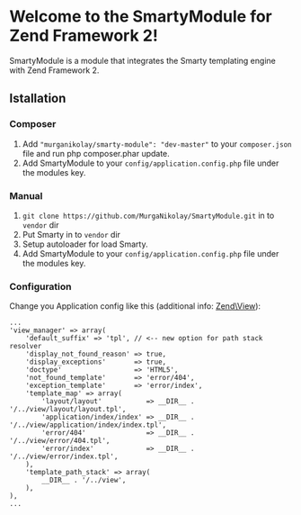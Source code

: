 # Welcome to the SmartyModule for Zend Framework 2!

SmartyModule is a module that integrates the Smarty templating engine with Zend Framework 2.

## Istallation

### Composer

1. Add `"murganikolay/smarty-module": "dev-master"` to your `composer.json` file and run php composer.phar update.
2. Add SmartyModule to your `config/application.config.php` file under the modules key.

### Manual

1. `git clone https://github.com/MurgaNikolay/SmartyModule.git` in to `vendor` dir
2. Put Smarty in to `vendor` dir
3. Setup autoloader for load Smarty.
3. Add SmartyModule to your `config/application.config.php` file under the modules key.


### Configuration

Change you Application config like this (additional info: [Zend\View](http://framework.zend.com/manual/2.0/en/modules/zend.view.quick-start.html "Zend\View")):
    
    ...
    'view_manager' => array(
        'default_suffix' => 'tpl', // <-- new option for path stack resolver
        'display_not_found_reason' => true,
        'display_exceptions'       => true,
        'doctype'                  => 'HTML5',
        'not_found_template'       => 'error/404',
        'exception_template'       => 'error/index',
        'template_map' => array(
            'layout/layout'           => __DIR__ . '/../view/layout/layout.tpl',
            'application/index/index' => __DIR__ . '/../view/application/index/index.tpl',
            'error/404'               => __DIR__ . '/../view/error/404.tpl',
            'error/index'             => __DIR__ . '/../view/error/index.tpl',
        ),
        'template_path_stack' => array(
            __DIR__ . '/../view',
        ),
    ),
    ...

